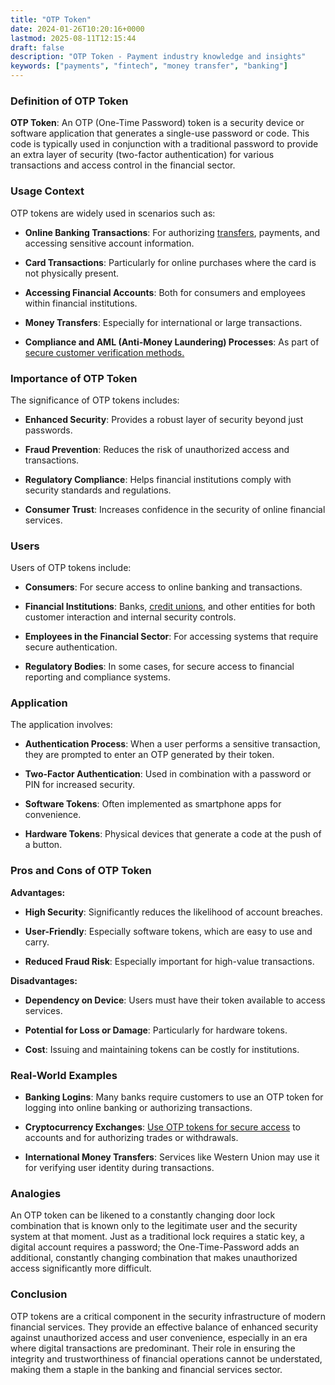 ```yaml
---
title: "OTP Token"
date: 2024-01-26T10:20:16+0000
lastmod: 2025-08-11T12:15:44
draft: false
description: "OTP Token - Payment industry knowledge and insights"
keywords: ["payments", "fintech", "money transfer", "banking"]
---
```


### Definition of OTP Token

**OTP Token**: An OTP (One-Time Password) token is a security device or software application that generates a single-use password or code. This code is typically used in conjunction with a traditional password to provide an extra layer of security (two-factor authentication) for various transactions and access control in the financial sector.

### Usage Context

OTP tokens are widely used in scenarios such as:

- **Online Banking Transactions**: For authorizing [transfers](https://faisalkhanllc.xyz/resources/payments-wiki/i/instant-transfers/), payments, and accessing sensitive account information.

- **Card Transactions**: Particularly for online purchases where the card is not physically present.

- **Accessing Financial Accounts**: Both for consumers and employees within financial institutions.

- **Money Transfers**: Especially for international or large transactions.

- **Compliance and AML (Anti-Money Laundering) Processes**: As part of [secure customer verification methods.](https://faisalkhanllc.xyz/resources/payments-wiki/a/anti-money-laundering-aml/)

### Importance of OTP Token

The significance of OTP tokens includes:

- **Enhanced Security**: Provides a robust layer of security beyond just passwords.

- **Fraud Prevention**: Reduces the risk of unauthorized access and transactions.

- **Regulatory Compliance**: Helps financial institutions comply with security standards and regulations.

- **Consumer Trust**: Increases confidence in the security of online financial services.

### Users

Users of OTP tokens include:

- **Consumers**: For secure access to online banking and transactions.

- **Financial Institutions**: Banks, [credit unions](https://faisalkhanllc.xyz/resources/payments-wiki/c/credit-union/), and other entities for both customer interaction and internal security controls.

- **Employees in the Financial Sector**: For accessing systems that require secure authentication.

- **Regulatory Bodies**: In some cases, for secure access to financial reporting and compliance systems.

### Application

The application involves:

- **Authentication Process**: When a user performs a sensitive transaction, they are prompted to enter an OTP generated by their token.

- **Two-Factor Authentication**: Used in combination with a password or PIN for increased security.

- **Software Tokens**: Often implemented as smartphone apps for convenience.

- **Hardware Tokens**: Physical devices that generate a code at the push of a button.

### Pros and Cons of OTP Token

**Advantages:**

- **High Security**: Significantly reduces the likelihood of account breaches.

- **User-Friendly**: Especially software tokens, which are easy to use and carry.

- **Reduced Fraud Risk**: Especially important for high-value transactions.

**Disadvantages:**

- **Dependency on Device**: Users must have their token available to access services.

- **Potential for Loss or Damage**: Particularly for hardware tokens.

- **Cost**: Issuing and maintaining tokens can be costly for institutions.

### Real-World Examples

- **Banking Logins**: Many banks require customers to use an OTP token for logging into online banking or authorizing transactions.

- **Cryptocurrency Exchanges**: [Use OTP tokens for secure access](https://faisalkhanllc.xyz/resources/payments-wiki/c/cryptocurrency-exchanges/) to accounts and for authorizing trades or withdrawals.

- **International Money Transfers**: Services like Western Union may use it for verifying user identity during transactions.

### Analogies

An OTP token can be likened to a constantly changing door lock combination that is known only to the legitimate user and the security system at that moment. Just as a traditional lock requires a static key, a digital account requires a password; the One-Time-Password adds an additional, constantly changing combination that makes unauthorized access significantly more difficult.

### Conclusion

OTP tokens are a critical component in the security infrastructure of modern financial services. They provide an effective balance of enhanced security against unauthorized access and user convenience, especially in an era where digital transactions are predominant. Their role in ensuring the integrity and trustworthiness of financial operations cannot be understated, making them a staple in the banking and financial services sector.